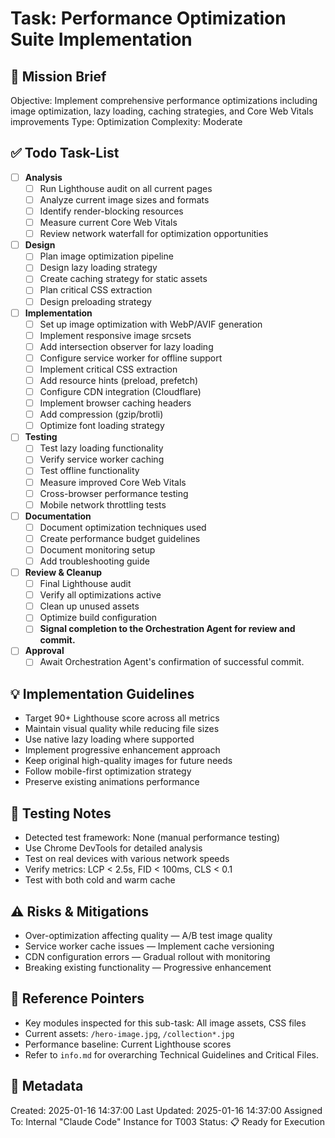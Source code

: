 # Task: Performance Optimization Suite Implementation

## 🎯 Mission Brief
Objective: Implement comprehensive performance optimizations including image optimization, lazy loading, caching strategies, and Core Web Vitals improvements
Type: Optimization
Complexity: Moderate

## ✅ Todo Task-List
- [ ] **Analysis**
  - [ ] Run Lighthouse audit on all current pages
  - [ ] Analyze current image sizes and formats
  - [ ] Identify render-blocking resources
  - [ ] Measure current Core Web Vitals
  - [ ] Review network waterfall for optimization opportunities
- [ ] **Design**
  - [ ] Plan image optimization pipeline
  - [ ] Design lazy loading strategy
  - [ ] Create caching strategy for static assets
  - [ ] Plan critical CSS extraction
  - [ ] Design preloading strategy
- [ ] **Implementation**
  - [ ] Set up image optimization with WebP/AVIF generation
  - [ ] Implement responsive image srcsets
  - [ ] Add intersection observer for lazy loading
  - [ ] Configure service worker for offline support
  - [ ] Implement critical CSS extraction
  - [ ] Add resource hints (preload, prefetch)
  - [ ] Configure CDN integration (Cloudflare)
  - [ ] Implement browser caching headers
  - [ ] Add compression (gzip/brotli)
  - [ ] Optimize font loading strategy
- [ ] **Testing**
  - [ ] Test lazy loading functionality
  - [ ] Verify service worker caching
  - [ ] Test offline functionality
  - [ ] Measure improved Core Web Vitals
  - [ ] Cross-browser performance testing
  - [ ] Mobile network throttling tests
- [ ] **Documentation**
  - [ ] Document optimization techniques used
  - [ ] Create performance budget guidelines
  - [ ] Document monitoring setup
  - [ ] Add troubleshooting guide
- [ ] **Review & Cleanup**
  - [ ] Final Lighthouse audit
  - [ ] Verify all optimizations active
  - [ ] Clean up unused assets
  - [ ] Optimize build configuration
  - [ ] **Signal completion to the Orchestration Agent for review and commit.**
- [ ] **Approval**
  - [ ] Await Orchestration Agent's confirmation of successful commit.

## 💡 Implementation Guidelines
- Target 90+ Lighthouse score across all metrics
- Maintain visual quality while reducing file sizes
- Use native lazy loading where supported
- Implement progressive enhancement approach
- Keep original high-quality images for future needs
- Follow mobile-first optimization strategy
- Preserve existing animations performance

## 🧪 Testing Notes
- Detected test framework: None (manual performance testing)
- Use Chrome DevTools for detailed analysis
- Test on real devices with various network speeds
- Verify metrics: LCP < 2.5s, FID < 100ms, CLS < 0.1
- Test with both cold and warm cache

## ⚠️ Risks & Mitigations
- Over-optimization affecting quality — A/B test image quality
- Service worker cache issues — Implement cache versioning
- CDN configuration errors — Gradual rollout with monitoring
- Breaking existing functionality — Progressive enhancement

## 🔗 Reference Pointers
- Key modules inspected for this sub-task: All image assets, CSS files
- Current assets: `/hero-image.jpg`, `/collection*.jpg`
- Performance baseline: Current Lighthouse scores
- Refer to `info.md` for overarching Technical Guidelines and Critical Files.

## 📅 Metadata
Created: 2025-01-16 14:37:00
Last Updated: 2025-01-16 14:37:00
Assigned To: Internal "Claude Code" Instance for T003
Status: 📋 Ready for Execution